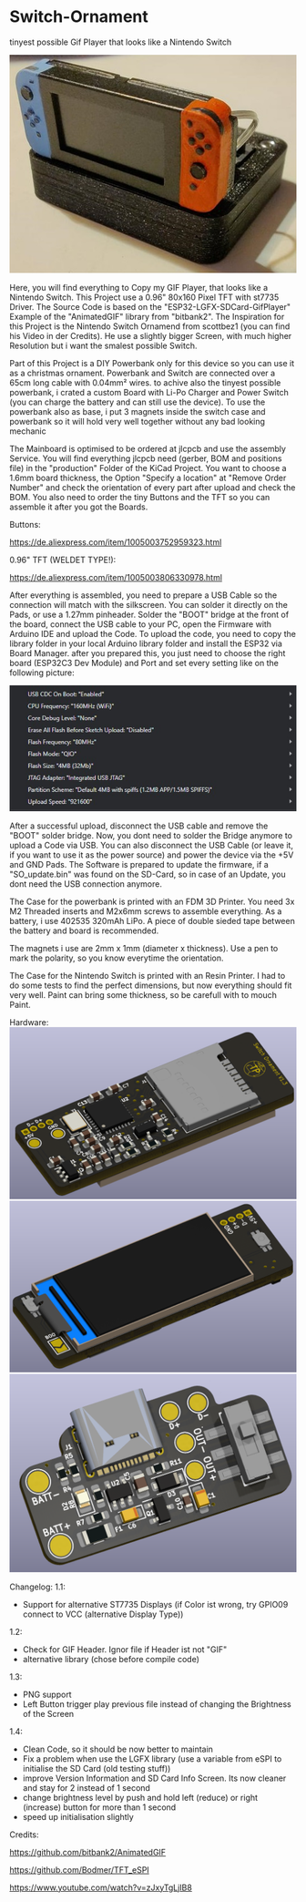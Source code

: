 # Switch-Ornament
tinyest possible Gif Player that looks like a Nintendo Switch

![alt text](https://github.com/esprit1711/Switch-Ornament/blob/main/Assembly.JPG?raw=true)

Here, you will find everything to Copy my GIF Player, that looks like a Nintendo Switch. This Project use a 0.96" 80x160 Pixel TFT with st7735 Driver.
The Source Code is based on the "ESP32-LGFX-SDCard-GifPlayer" Example of the "AnimatedGIF" library from "bitbank2".
The Inspiration for this Project is the Nintendo Switch Ornamend from scottbez1 (you can find his Video in der Credits). He use a slightly bigger Screen, with much higher Resolution but i want the smalest possible Switch.

Part of this Project is a DIY Powerbank only for this device so you can use it as a christmas ornament. Powerbank and Switch are connected over a 65cm long cable with 0.04mm² wires. to achive also the tinyest possible powerbank, i crated a custom Board with Li-Po Charger and Power Switch (you can charge the battery and can still use the device). To use the powerbank also as base, i put 3 magnets inside the switch case and powerbank so it will hold very well together without any bad looking mechanic

The Mainboard is optimised to be ordered at jlcpcb and use the assembly Service. You will find everything jlcpcb need (gerber, BOM and positions file) in the "production" Folder of the KiCad Project. You want to choose a 1.6mm board thickness, the Option "Specify a location" at "Remove Order Number" and check the orientation of every part after upload and check the BOM. You also need to order the tiny Buttons and the TFT so you can assemble it after you got the Boards.

Buttons:

https://de.aliexpress.com/item/1005003752959323.html

0.96" TFT (WELDET TYPE!):

https://de.aliexpress.com/item/1005003806330978.html

After everything is assembled, you need to prepare a USB Cable so the connection will match with the silkscreen. You can solder it directly on the Pads, or use a 1.27mm pinheader. Solder the "BOOT" bridge at the front of the board, connect the USB cable to your PC, open the Firmware with Arduino IDE and upload the Code.
To upload the code, you need to copy the library folder in your local Arduino library folder and install the ESP32 via Board Manager. after you prepared this, you just need to choose the right board (ESP32C3 Dev Module) and Port and set every setting like on the following picture:

![alt text](https://github.com/esprit1711/Switch-Ornament/blob/main/Arduino-Settings.JPG?raw=true)

After a successful upload, disconnect the USB cable and remove the "BOOT" solder bridge. Now, you dont need to solder the Bridge anymore to upload a Code via USB. You can also disconnect the USB Cable (or leave it, if you want to use it as the power source) and power the device via the +5V and GND Pads. The Software is prepared to update the firmware, if a "SO_update.bin" was found on the SD-Card, so in case of an Update, you dont need the USB connection anymore.

The Case for the powerbank is printed with an FDM 3D Printer. You need 3x M2 Threaded inserts and M2x6mm screws to assemble everything. As a battery, i use 402535 320mAh LiPo. A piece of double sieded tape between the battery and board is recommended.

The magnets i use are 2mm x 1mm (diameter x thickness). Use a pen to mark the polarity, so you know everytime the orientation.

The Case for the Nintendo Switch is printed with an Resin Printer. I had to do some tests to find the perfect dimensions, but now everything should fit very well.
Paint can bring some thickness, so be carefull with to mouch Paint.

Hardware:
![alt text](https://github.com/esprit1711/Switch-Ornament/blob/main/Render_back.png?raw=true)
![alt text](https://github.com/esprit1711/Switch-Ornament/blob/main/Render_front.png?raw=true)
![alt text](https://github.com/esprit1711/Switch-Ornament/blob/main/Battery_Pack_render.png?raw=true)

Changelog:
1.1:
- Support for alternative ST7735 Displays (if Color ist wrong, try GPIO09 connect to VCC (alternative Display Type))

1.2:
- Check for GIF Header. Ignor file if Header ist not "GIF"
- alternative library (chose before compile code)

1.3:
- PNG support
- Left Button trigger play previous file instead of changing the Brightness of the Screen

1.4:
- Clean Code, so it should be now better to maintain
- Fix a problem when use the LGFX library (use a variable from eSPI to initialise the SD Card (old testing stuff))
- improve Version Information and SD Card Info Screen. Its now cleaner and stay for 2 instead of 1 second
- change brightness level by push and hold left (reduce) or right (increase) button for more than 1 second
- speed up initialisation slightly

Credits:

https://github.com/bitbank2/AnimatedGIF

https://github.com/Bodmer/TFT_eSPI

https://www.youtube.com/watch?v=zJxyTgLjIB8
